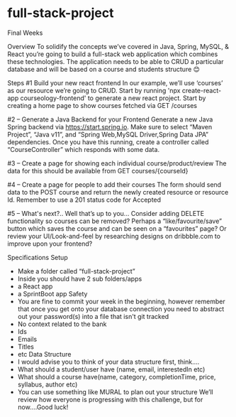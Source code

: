 # full-stack-project

Final Weeks

Overview
To solidify the concepts we’ve covered in Java, Spring, MySQL, & React you’re going to build a
full-stack web application which combines these technologies. The application needs to be able
to CRUD a particular database and will be based on a course and students structure 😊

Steps
#1 Build your new react frontend
In our example, we’ll use ‘courses’ as our resource we’re going to CRUD. Start by running 'npx
create-react-app courseology-frontend' to generate a new react project. Start by creating a home page to show courses fetched via GET /courses

#2 – Generate a Java Backend for your Frontend
Generate a new Java Spring backend via https://start.spring.io. Make sure to select “Maven
Project”, “Java v11”, and “Spring Web,MySQL Driver,Spring Data JPA” dependencies. Once you
have this running, create a controller called “CourseController” which responds with some data.

#3 – Create a page for showing each individual course/product/review
The data for this should be available from GET courses/{courseId}

#4 – Create a page for people to add their courses
The form should send data to the POST course and return the newly created resource or
resource Id. Remember to use a 201 status code for Accepted

#5 – What's next?.. Well that’s up to you...
Consider adding DELETE functionality so courses can be removed? Perhaps a
“like/favourite/save” button which saves the course and can be seen on a “favourites” page? Or
review your UI/Look-and-feel by researching designs on dribbble.com to improve upon your
frontend?

Specifications
Setup
- Make a folder called “full-stack-project”
- Inside you should have 2 sub folders/apps
- a React app
- a SprintBoot app
Safety
- You are fine to commit your week in the beginning, however remember that once you get
onto your database connection you need to abstract out your password(s) into a file that
isn't git tracked
- No context related to the bank
- Ids
- Emails
- Titles
- etc
Data Structure
- I would advise you to think of your data structure first, think....
- What should a student/user have (name, email, interestedIn etc)
- What should a course have(name, category, completionTime, price, syllabus,
author etc)
- You can use something like MURAL to plan out your structure
We’ll review how everyone is progressing with this challenge, but for now....Good luck!
